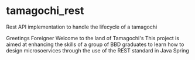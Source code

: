 # tamagochi_rest
Rest API implementation to handle the lifecycle of a tamagochi

Greetings Foreigner Welcome to the land of Tamagochi's
This project is aimed at enhancing the skills of a group of BBD graduates to learn how to design microsoervices through the use of the REST standard in Java Spring


